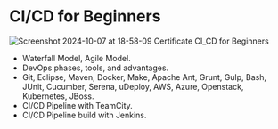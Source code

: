 # CI/CD for Beginners
![Screenshot 2024-10-07 at 18-58-09 Certificate CI_CD for Beginners](https://github.com/user-attachments/assets/546504be-daf1-4929-98c3-51d38af0f558)

*  Waterfall Model, Agile Model.
*  DevOps phases, tools, and advantages.
*  Git, Eclipse, Maven, Docker, Make, Apache Ant, Grunt, Gulp, Bash, JUnit, Cucumber, Serena, uDeploy, AWS, Azure, Openstack, Kubernetes, JBoss.
*  CI/CD Pipeline with TeamCity.
*  CI/CD Pipeline build with Jenkins.
  
  
